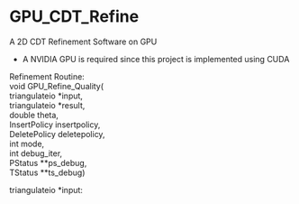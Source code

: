 # GPU_CDT_Refine
A 2D CDT Refinement Software on GPU

* A NVIDIA GPU is required since this project is implemented using CUDA

Refinement Routine:<br/>
void GPU_Refine_Quality(  
  triangulateio *input,  
  triangulateio *result,  
  double theta,  
  InsertPolicy insertpolicy,  
  DeletePolicy deletepolicy,  
  int mode,  
  int debug_iter,  
  PStatus **ps_debug,  
  TStatus **ts_debug)  
 
triangulateio *input:  
  
